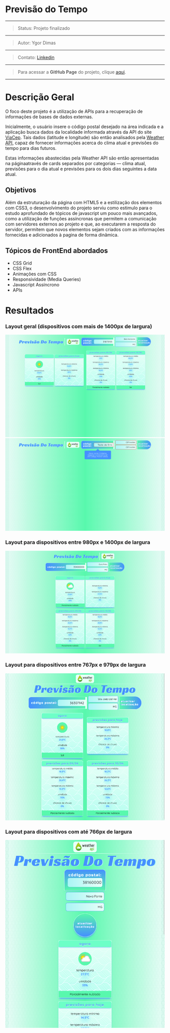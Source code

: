# Previsão do Tempo
---
>Status: Projeto finalizado
---
>Autor: Ygor Dimas
---
>Contato: [Linkedin](https://www.linkedin.com/in/ygor-dimas/)
---
> Para acessar a **GitHub Page** do projeto, clique [aqui](https://ygordimas.github.io/previsao-do-tempo/).
---

# Descrição Geral
O foco deste projeto é a utilização de APIs para a recuperação de informações de bases de dados externas.

Inicialmente, o usuário insere o código postal desejado na área indicada e a aplicação busca dados da localidade informada através da API do site [ViaCep](https://viacep.com.br/).
Tais dados (latitude e longitude) são então analisados pela [Weather API](https://www.weatherapi.com/), capaz de fornecer informações acerca do clima atual e previsões do tempo para dias futuros.

Estas informações abastecidas pela Weather API são então apresentadas na páginaatravés de cards separados por categorias — clima atual, previsões para o dia atual e previsões para os dois dias seguintes a data atual.

## Objetivos

Além da estruturação da página com HTML5 e a estilização dos elementos com CSS3, o desenvolvimento do projeto serviu como estimulo para o estudo aprofundado de tópicos de javascript um pouco mais avançados, como a utilização de funções assíncronas que permitem a comunicação com servidores externos ao projeto e que, ao executarem a resposta do servidor, permitem que novos elementos sejam criados com as informações fornecidas e adicionados à pagina de forma dinâmica.

## Tópicos de FrontEnd abordados

- CSS Grid
- CSS Flex
- Animações com CSS
- Responsividade (Media Queries)
- Javascript Assíncrono
- APIs

# Resultados

### Layout geral (dispositivos com mais de 1400px de largura)
![Layout geral da página](https://github.com/ygordimas/previsao-do-tempo/blob/main/raw/w_1401_preenchido.png)
![Layout geral da página com mensagem de erro](https://github.com/ygordimas/previsao-do-tempo/blob/main/raw/w_1401_erro.png)
### Layout para dispositivos entre 980px e 1400px de largura
![Layout para dispositivos entre 980 pixels e 1400 pixels de largura](https://github.com/ygordimas/previsao-do-tempo/blob/main/raw/w_1400.png)
### Layout para dispositivos entre 767px e 979px de largura
![Layout para dispositivos entre 767 pixels e 979 pixels de largura](https://github.com/ygordimas/previsao-do-tempo/blob/main/raw/w_979.png)
### Layout para dispositivos com até 766px de largura
![Layout para dispositivos com até 766px de largura](https://github.com/ygordimas/previsao-do-tempo/blob/main/raw/w_766.png)
